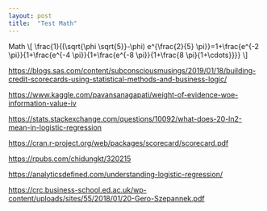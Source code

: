 ```yaml
---
layout: post
title:  "Test Math"
---
```

Math
\\[
\frac{1}{(\sqrt{\phi \sqrt{5}}-\phi) e^{\frac{2}{5} \pi}}=1+\frac{e^{-2 \pi}}{1+\frac{e^{-4 \pi}}{1+\frac{e^{-8 \pi}}{1+\frac{8 \pi}{1+\cdots}}}}
\\]

https://blogs.sas.com/content/subconsciousmusings/2019/01/18/building-credit-scorecards-using-statistical-methods-and-business-logic/

https://www.kaggle.com/pavansanagapati/weight-of-evidence-woe-information-value-iv

https://stats.stackexchange.com/questions/10092/what-does-20-ln2-mean-in-logistic-regression

https://cran.r-project.org/web/packages/scorecard/scorecard.pdf

https://rpubs.com/chidungkt/320215

https://analyticsdefined.com/understanding-logistic-regression/

https://crc.business-school.ed.ac.uk/wp-content/uploads/sites/55/2018/01/20-Gero-Szepannek.pdf


